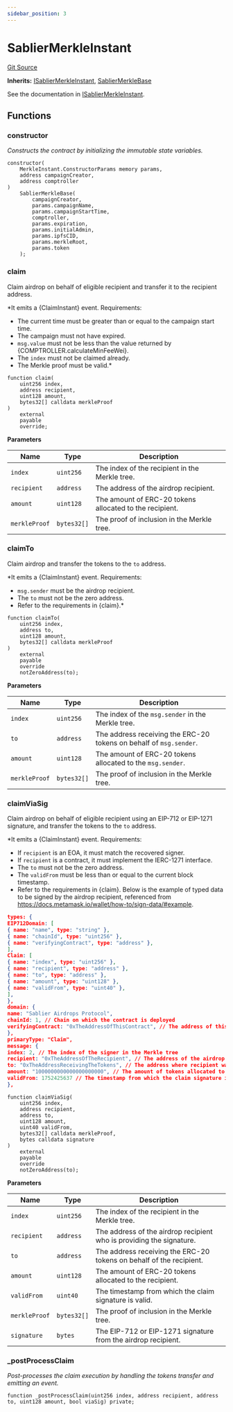 ```yaml
---
sidebar_position: 3
---
```


# SablierMerkleInstant

[Git Source](https://github.com/sablier-labs/airdrops/blob/077c6b9766ef7693ba9e82a9e001dc0097709c01/src/SablierMerkleInstant.sol)

**Inherits:** [ISablierMerkleInstant](/docs/reference/airdrops/contracts/interfaces/interface.ISablierMerkleInstant.md),
[SablierMerkleBase](/docs/reference/airdrops/contracts/abstracts/abstract.SablierMerkleBase.md)

See the documentation in
[ISablierMerkleInstant](/docs/reference/airdrops/contracts/interfaces/interface.ISablierMerkleInstant.md).

## Functions

### constructor

_Constructs the contract by initializing the immutable state variables._

```solidity
constructor(
    MerkleInstant.ConstructorParams memory params,
    address campaignCreator,
    address comptroller
)
    SablierMerkleBase(
        campaignCreator,
        params.campaignName,
        params.campaignStartTime,
        comptroller,
        params.expiration,
        params.initialAdmin,
        params.ipfsCID,
        params.merkleRoot,
        params.token
    );
```

### claim

Claim airdrop on behalf of eligible recipient and transfer it to the recipient address.

\*It emits a {ClaimInstant} event. Requirements:

- The current time must be greater than or equal to the campaign start time.
- The campaign must not have expired.
- `msg.value` must not be less than the value returned by {COMPTROLLER.calculateMinFeeWei}.
- The `index` must not be claimed already.
- The Merkle proof must be valid.\*

```solidity
function claim(
    uint256 index,
    address recipient,
    uint128 amount,
    bytes32[] calldata merkleProof
)
    external
    payable
    override;
```

**Parameters**

| Name          | Type        | Description                                             |
| ------------- | ----------- | ------------------------------------------------------- |
| `index`       | `uint256`   | The index of the recipient in the Merkle tree.          |
| `recipient`   | `address`   | The address of the airdrop recipient.                   |
| `amount`      | `uint128`   | The amount of ERC-20 tokens allocated to the recipient. |
| `merkleProof` | `bytes32[]` | The proof of inclusion in the Merkle tree.              |

### claimTo

Claim airdrop and transfer the tokens to the `to` address.

\*It emits a {ClaimInstant} event. Requirements:

- `msg.sender` must be the airdrop recipient.
- The `to` must not be the zero address.
- Refer to the requirements in {claim}.\*

```solidity
function claimTo(
    uint256 index,
    address to,
    uint128 amount,
    bytes32[] calldata merkleProof
)
    external
    payable
    override
    notZeroAddress(to);
```

**Parameters**

| Name          | Type        | Description                                                        |
| ------------- | ----------- | ------------------------------------------------------------------ |
| `index`       | `uint256`   | The index of the `msg.sender` in the Merkle tree.                  |
| `to`          | `address`   | The address receiving the ERC-20 tokens on behalf of `msg.sender`. |
| `amount`      | `uint128`   | The amount of ERC-20 tokens allocated to the `msg.sender`.         |
| `merkleProof` | `bytes32[]` | The proof of inclusion in the Merkle tree.                         |

### claimViaSig

Claim airdrop on behalf of eligible recipient using an EIP-712 or EIP-1271 signature, and transfer the tokens to the
`to` address.

\*It emits a {ClaimInstant} event. Requirements:

- If `recipient` is an EOA, it must match the recovered signer.
- If `recipient` is a contract, it must implement the IERC-1271 interface.
- The `to` must not be the zero address.
- The `validFrom` must be less than or equal to the current block timestamp.
- Refer to the requirements in {claim}. Below is the example of typed data to be signed by the airdrop recipient,
  referenced from https://docs.metamask.io/wallet/how-to/sign-data/#example.

```json
types: {
EIP712Domain: [
{ name: "name", type: "string" },
{ name: "chainId", type: "uint256" },
{ name: "verifyingContract", type: "address" },
],
Claim: [
{ name: "index", type: "uint256" },
{ name: "recipient", type: "address" },
{ name: "to", type: "address" },
{ name: "amount", type: "uint128" },
{ name: "validFrom", type: "uint40" },
],
},
domain: {
name: "Sablier Airdrops Protocol",
chainId: 1, // Chain on which the contract is deployed
verifyingContract: "0xTheAddressOfThisContract", // The address of this contract
},
primaryType: "Claim",
message: {
index: 2, // The index of the signer in the Merkle tree
recipient: "0xTheAddressOfTheRecipient", // The address of the airdrop recipient
to: "0xTheAddressReceivingTheTokens", // The address where recipient wants to transfer the tokens
amount: "1000000000000000000000", // The amount of tokens allocated to the recipient
validFrom: 1752425637 // The timestamp from which the claim signature is valid
},
```

```solidity
function claimViaSig(
    uint256 index,
    address recipient,
    address to,
    uint128 amount,
    uint40 validFrom,
    bytes32[] calldata merkleProof,
    bytes calldata signature
)
    external
    payable
    override
    notZeroAddress(to);
```

**Parameters**

| Name          | Type        | Description                                                          |
| ------------- | ----------- | -------------------------------------------------------------------- |
| `index`       | `uint256`   | The index of the recipient in the Merkle tree.                       |
| `recipient`   | `address`   | The address of the airdrop recipient who is providing the signature. |
| `to`          | `address`   | The address receiving the ERC-20 tokens on behalf of the recipient.  |
| `amount`      | `uint128`   | The amount of ERC-20 tokens allocated to the recipient.              |
| `validFrom`   | `uint40`    | The timestamp from which the claim signature is valid.               |
| `merkleProof` | `bytes32[]` | The proof of inclusion in the Merkle tree.                           |
| `signature`   | `bytes`     | The EIP-712 or EIP-1271 signature from the airdrop recipient.        |

### \_postProcessClaim

_Post-processes the claim execution by handling the tokens transfer and emitting an event._

```solidity
function _postProcessClaim(uint256 index, address recipient, address to, uint128 amount, bool viaSig) private;
```
